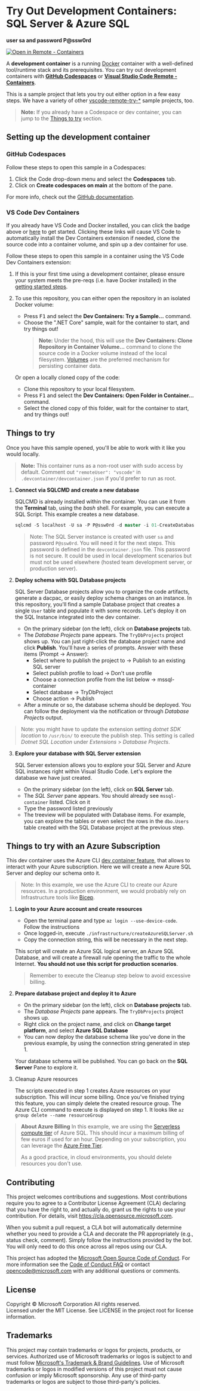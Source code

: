 # Try Out Development Containers: SQL Server & Azure SQL

**user sa and password P@ssw0rd**

[![Open in Remote - Containers](https://img.shields.io/static/v1?label=Remote%20-%20Containers&message=Open&color=blue&logo=visualstudiocode)](https://vscode.dev/redirect?url=vscode://ms-vscode-remote.remote-containers/cloneInVolume?url=https://github.com/microsoft/vscode-remote-try-sqlserver)

A **development container** is a running [Docker](https://www.docker.com) container with a well-defined tool/runtime stack and its prerequisites. You can try out development containers with **[GitHub Codespaces](https://github.com/features/codespaces)** or **[Visual Studio Code Remote - Containers](https://aka.ms/vscode-remote/containers)**.

This is a sample project that lets you try out either option in a few easy steps. We have a variety of other [vscode-remote-try-*](https://github.com/search?q=org%3Amicrosoft+vscode-remote-try-&type=Repositories) sample projects, too.

> **Note:** If you already have a Codespace or dev container, you can jump to the [Things to try](#things-to-try) section.


## Setting up the development container

### GitHub Codespaces

Follow these steps to open this sample in a Codespaces:

1. Click the Code drop-down menu and select the **Codespaces** tab.
1. Click on **Create codespaces on main** at the bottom of the pane.

For more info, check out the [GitHub documentation](https://docs.github.com/en/free-pro-team@latest/github/developing-online-with-codespaces/creating-a-codespace#creating-a-codespace).

### VS Code Dev Containers

If you already have VS Code and Docker installed, you can click the badge above or [here](https://vscode.dev/redirect?url=vscode://ms-vscode-remote.remote-containers/cloneInVolume?url=https://github.com/microsoft/vscode-remote-try-sqlserver) to get started. Clicking these links will cause VS Code to automatically install the Dev Containers extension if needed, clone the source code into a container volume, and spin up a dev container for use.

Follow these steps to open this sample in a container using the VS Code Dev Containers extension:

1. If this is your first time using a development container, please ensure your system meets the pre-reqs (i.e. have Docker installed) in the [getting started steps](https://aka.ms/vscode-remote/containers/getting-started).

2. To use this repository, you can either open the repository in an isolated Docker volume:

    - Press <kbd>F1</kbd> and select the **Dev Containers: Try a Sample...** command.
    - Choose the ".NET Core" sample, wait for the container to start, and try things out!
        > **Note:** Under the hood, this will use the **Dev Containers: Clone Repository in Container Volume...** command to clone the source code in a Docker volume instead of the local filesystem. [Volumes](https://docs.docker.com/storage/volumes/) are the preferred mechanism for persisting container data.

   Or open a locally cloned copy of the code:

   - Clone this repository to your local filesystem.
   - Press <kbd>F1</kbd> and select the **Dev Containers: Open Folder in Container...** command.
   - Select the cloned copy of this folder, wait for the container to start, and try things out!

## Things to try

Once you have this sample opened, you'll be able to work with it like you would locally.

> **Note:** This container runs as a non-root user with sudo access by default. Comment out `"remoteUser": "vscode"` in `.devcontainer/devcontainer.json` if you'd prefer to run as root.

1. **Connect via SQLCMD and create a new database**

    SQLCMD is already installed within the container. You can use it from the **Terminal** tab, using the *bash* shell. For example, you can execute a SQL Script. This example creates a new database.

    ```sql
    sqlcmd -S localhost -U sa -P P@ssw0rd -d master -i 01-CreateDatabase.sql
    ```

    > Note: The SQL Server instance is created with user `sa` and password `P@ssw0rd`. You will need it for the next steps. This password is defined in the `devcontainer.json` file. This password is not secure. It could be used in local development scenarios but must not be used elsewhere (hosted team development server, or production server).

2. **Deploy schema with SQL Database projects**

    SQL Server Database projects allow you to organize the code artifacts, generate a dacpac, or easily deploy schema changes on an instance. In this repository, you'll find a sample Database project that creates a single `User` table and populate it with some records. Let's deploy it on the SQL Instance integrated into the dev container.

    - On the primary sidebar (on the left), click on **Database projects** tab.
    - The _Database Projects_ pane appears. The `TryDbProjects` project shows up. You can just right-click the database project name and click **Publish**. You'll have a series of prompts. Answer with these items (Prompt -> Answer):
        - Select where to publish the project to -> Publish to an existing SQL server
        - Select publish profile to load -> Don't use profile
        - Choose a connection profile from the list below -> mssql-container
        - Select database -> TryDbProject
        - Choose action -> Publish
    - After a minute or so, the database schema should be deployed. You can follow the deployment via the notification or through _Database Projects_ output. 

> Note: you might have to update the extension setting _dotnet SDK location_ to `/usr/bin/` to execute the publish step. This setting is called _Dotnet SQL Location_ under _Extensions_ > _Database Projects_.

3. **Explore your database with SQL Server extension**

    SQL Server extension allows you to explore your SQL Server and Azure SQL instances right within Visual Studio Code. Let's explore the database we have just created.

    - On the primary sidebar (on the left), click on **SQL Server** tab.
    - The _SQL Server_ pane appears. You should already see `mssql-container` listed. Click on it
    - Type the password listed previously
    - The treeview will be populated with Database items. For example, you can explore the tables or even select the rows in the `dbo.Users` table created with the SQL Database project at the previous step.

## Things to try with an Azure Subscription

This dev container uses the Azure CLI [dev container feature](https://github.com/devcontainers/features), that allows to interact with your Azure subscription. Here we will create a new Azure SQL Server and deploy our schema onto it. 

> Note: In this example, we use the Azure CLI to create our Azure resources. In a production environment, we would probably rely on Infrastructure tools like [Bicep](https://learn.microsoft.com/azure/azure-resource-manager/bicep/overview?tabs=bicep). 

1. **Login to your Azure account and create resources**

    - Open the terminal pane and type `az login --use-device-code`. Follow the instructions
    - Once logged-in, execute `./infrastructure/createAzureSQLServer.sh`
    - Copy the connection string, this will be necessary in the next step.

    This script will create an Azure SQL logical server, an Azure SQL Database, and will create a firewall rule opening the traffic to the whole Internet. **You should not use this script for production scenarios**. 
    
    >Remember to execute the Cleanup step below to avoid excessive billing.

2. **Prepare database project and deploy it to Azure**

    - On the primary sidebar (on the left), click on **Database projects** tab.
    - The _Database Projects_ pane appears. The `TryDbProjects` project shows up.
    - Right click on the project name, and click on **Change target platform**, and select **Azure SQL Database**
    - You can now deploy the database schema like you've done in the previous example, by using the connection string generated in step 1.

    Your database schema will be published. You can go back on the **SQL Server** Pane to explore it.

3. Cleanup Azure resources

    The scripts executed in step 1 creates Azure resources on your subscription. This will incur some billing. Once you've finished trying this feature, you can simply delete the created resource group. The Azure CLI command to execute is displayed on step 1. It looks like `az group delete --name resourceGroup`

> **About Azure Billing**
> In this example, we are using the [Serverless compute tier](https://learn.microsoft.com/en-us/azure/azure-sql/database/serverless-tier-overview?view=azuresql) of Azure SQL. This should incur a maximum billing of few euros if used for an hour. Depending on your subscription, you can leverage the [Azure Free Tier](https://azure.microsoft.com/free/).
> 
> As a good practice, in cloud environments, you should delete resources you don't use.

## Contributing

This project welcomes contributions and suggestions.  Most contributions require you to agree to a
Contributor License Agreement (CLA) declaring that you have the right to, and actually do, grant us
the rights to use your contribution. For details, visit https://cla.opensource.microsoft.com.

When you submit a pull request, a CLA bot will automatically determine whether you need to provide
a CLA and decorate the PR appropriately (e.g., status check, comment). Simply follow the instructions
provided by the bot. You will only need to do this once across all repos using our CLA.

This project has adopted the [Microsoft Open Source Code of Conduct](https://opensource.microsoft.com/codeofconduct/).
For more information see the [Code of Conduct FAQ](https://opensource.microsoft.com/codeofconduct/faq/) or
contact [opencode@microsoft.com](mailto:opencode@microsoft.com) with any additional questions or comments.

## License

Copyright © Microsoft Corporation All rights reserved.<br />
Licensed under the MIT License. See LICENSE in the project root for license information.

## Trademarks

This project may contain trademarks or logos for projects, products, or services. Authorized use of Microsoft 
trademarks or logos is subject to and must follow 
[Microsoft's Trademark & Brand Guidelines](https://www.microsoft.com/en-us/legal/intellectualproperty/trademarks/usage/general).
Use of Microsoft trademarks or logos in modified versions of this project must not cause confusion or imply Microsoft sponsorship.
Any use of third-party trademarks or logos are subject to those third-party's policies.
